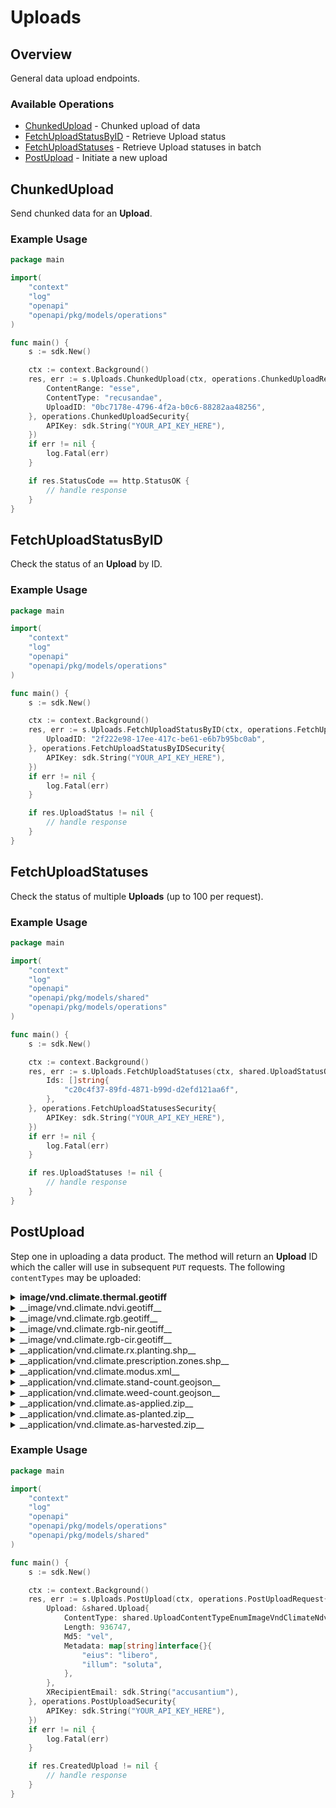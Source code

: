 # Uploads

## Overview

General data upload endpoints.

### Available Operations

* [ChunkedUpload](#chunkedupload) - Chunked upload of data
* [FetchUploadStatusByID](#fetchuploadstatusbyid) - Retrieve Upload status
* [FetchUploadStatuses](#fetchuploadstatuses) - Retrieve Upload statuses in batch
* [PostUpload](#postupload) - Initiate a new upload

## ChunkedUpload

Send chunked data for an **Upload**.

### Example Usage

```go
package main

import(
	"context"
	"log"
	"openapi"
	"openapi/pkg/models/operations"
)

func main() {
    s := sdk.New()

    ctx := context.Background()
    res, err := s.Uploads.ChunkedUpload(ctx, operations.ChunkedUploadRequest{
        ContentRange: "esse",
        ContentType: "recusandae",
        UploadID: "0bc7178e-4796-4f2a-b0c6-88282aa48256",
    }, operations.ChunkedUploadSecurity{
        APIKey: sdk.String("YOUR_API_KEY_HERE"),
    })
    if err != nil {
        log.Fatal(err)
    }

    if res.StatusCode == http.StatusOK {
        // handle response
    }
}
```

## FetchUploadStatusByID

Check the status of an **Upload** by ID.

### Example Usage

```go
package main

import(
	"context"
	"log"
	"openapi"
	"openapi/pkg/models/operations"
)

func main() {
    s := sdk.New()

    ctx := context.Background()
    res, err := s.Uploads.FetchUploadStatusByID(ctx, operations.FetchUploadStatusByIDRequest{
        UploadID: "2f222e98-17ee-417c-be61-e6b7b95bc0ab",
    }, operations.FetchUploadStatusByIDSecurity{
        APIKey: sdk.String("YOUR_API_KEY_HERE"),
    })
    if err != nil {
        log.Fatal(err)
    }

    if res.UploadStatus != nil {
        // handle response
    }
}
```

## FetchUploadStatuses

Check the status of multiple **Uploads** (up to 100 per request).

### Example Usage

```go
package main

import(
	"context"
	"log"
	"openapi"
	"openapi/pkg/models/shared"
	"openapi/pkg/models/operations"
)

func main() {
    s := sdk.New()

    ctx := context.Background()
    res, err := s.Uploads.FetchUploadStatuses(ctx, shared.UploadStatusQuery{
        Ids: []string{
            "c20c4f37-89fd-4871-b99d-d2efd121aa6f",
        },
    }, operations.FetchUploadStatusesSecurity{
        APIKey: sdk.String("YOUR_API_KEY_HERE"),
    })
    if err != nil {
        log.Fatal(err)
    }

    if res.UploadStatuses != nil {
        // handle response
    }
}
```

## PostUpload

Step one in uploading a data product. The method will return an **Upload** ID which the caller will use in subsequent `PUT` requests.
The following `contentTypes` may be uploaded:
    <details><summary>__image/vnd.climate.thermal.geotiff__</summary>

    Allows for the upload of a thermal image. The image is a single band geotiff with 64 bit signed floating point values in degrees Celsius. The Coordinate Reference System (CRS) must be UTM with WGS84 datum.

    The following metadata entries are required to be embedded in the geotiff:
      * acquisitionStartDate - ISO8601 date
      * acquisitionEndDate - ISO8601 date
      * isCalibrated - boolean

    The following metadata entries are optional:
      * sourceId - uuid referencing the asset in the partner's system
      * fieldId - uuid referencing a field in the Climate system
      * boundaryId - uuid referencing a boundary in the Climate system
      * brandId - uuid referencing a partner's branding in the Climate system
      * name - name of the layer. The maximum number of characters that will be accepted as input is 20.

    Requires either imagery:write or platform scope.
  </details>
  <details><summary>__image/vnd.climate.ndvi.geotiff__</summary>

    Allows for the upload of a NDVI image. The image is a single band geotiff with 64 bit signed floating point values in the range of -1 to 1 inclusive. The Coordinate Reference System (CRS) must be UTM with WGS84 datum.

    The following metadata entries are required to be embedded in the geotiff:
      * acquisitionStartDate - ISO8601 date
      * acquisitionEndDate - ISO8601 date

    The following metadata entries are optional:
      * sourceId - uuid referencing the asset in the partner's system
      * fieldId - uuid referencing a field in the Climate system
      * boundaryId - uuid referencing a boundary in the Climate system
      * brandId - uuid referencing a partner's branding in the Climate system
      * name - name of the layer. The maximum number of characters that will be accepted as input is 20.

    Requires either imagery:write or platform scope.
  </details>
  <details><summary> __image/vnd.climate.rgb.geotiff__</summary>

    Allows for the upload of a true color image. The image is a multi band geotiff with 24-bit composite values. Each band is 8 bits with values in the range of 0 to 255. The Coordinate Reference System (CRS) must be UTM with WGS84 datum. The geotiff must contain 3 bands in the order Red, Green, Blue.

    The following metadata entries are required to be embedded in the geotiff:
      * acquisitionStartDate - ISO8601 date
      * acquisitionEndDate - ISO8601 date
      * isCalibrated - boolean

    The following metadata entries are optional:
      * sourceId - uuid referencing the asset in the partner's system
      * fieldId - uuid referencing a field in the Climate system
      * boundaryId - uuid referencing a boundary in the Climate system
      * brandId - uuid referencing a partner's branding in the Climate system
      * reflectanceComputeMethod - either TOA or GROUND
      * name - name of the layer. The maximum number of characters that will be accepted as input is 20.

    Requires either imagery:write or platform scope.
  </details>
  <details><summary> __image/vnd.climate.rgb-nir.geotiff__</summary>

    Allows for the upload of a Near Infrared (NIR) image. The Coordinate Reference System (CRS) must be UTM with WGS84 datum.

    The following metadata entries are required to be embedded in the geotiff:
      * acquisitionStartDate - ISO8601 date
      * acquisitionEndDate - ISO8601 date
      * isCalibrated - boolean

    The following metadata entries are optional:
      * sourceId - uuid referencing the asset in the partner's system
      * fieldId - uuid referencing a field in the Climate system
      * boundaryId - uuid referencing a boundary in the Climate system
      * brandId - uuid referencing a partner's branding in the Climate system
      * reflectanceComputeMethod - either TOA or GROUND
      * name - name of the layer. The maximum number of characters that will be accepted as input is 20.

    Requires either imagery:write or platform scope.
  </details>
  <details><summary>__image/vnd.climate.rgb-cir.geotiff__</summary>

    Allows for the upload of a Color Infrared (CIR) image. The Coordinate Reference System (CRS) must be UTM with WGS84 datum.

    The following metadata entries are required to be embedded in the geotiff:
      * acquisitionStartDate - ISO8601 date
      * acquisitionEndDate - ISO8601 date
      * isCalibrated - boolean

    The following metadata entries are optional:
      * sourceId - uuid referencing the asset in the partner's system
      * fieldId - uuid referencing a field in the Climate system
      * boundaryId - uuid referencing a boundary in the Climate system
      * brandId - uuid referencing a partner's branding in the Climate system
      * reflectanceComputeMethod - either TOA or GROUND
      * name - name of the layer. The maximum number of characters that will be accepted as input is 20.

    Requires either imagery:write or platform scope.
  </details>
  <details><summary> __application/vnd.climate.rx.planting.shp__</summary>

    Allows for the upload of a planting prescription in shapefile format.  The upload must be an archive in the zip format.  It should contain one and only one of each of the following file types:
      * .shp
      * .shx
      * .dbf

    All files with the above suffixes must have the same prefix, ie Back40.shp, Back40.shx and Back40.dbf.

    Requires either rx:write or platform scope.
  </details>
  <details><summary> __application/vnd.climate.prescription.zones.shp__</summary>

    Allows for the upload of a zones prescription in shapefile format.  The upload must be an archive in the zip format.  It should contain one and only one of each of the following file types:
      * .shp
      * .shx
      * .dbf

    All files with the above suffixes must have the same prefix, ie Back40.shp, Back40.shx and Back40.dbf.

    The following metadata entries are required:
      * fieldId - field identifier for prescription zones.
    
    Requires either rxZones:write or platform scope.
  </details>
  <details><summary> __application/vnd.climate.modus.xml__</summary>

    Allows for the upload of a soil sampling file in the modus 1.0 format with some restrictions.  The upload must be a single xml file.

    The following elements are required to be present in the modus file.
      * EventCode - Max length of 64 bytes
      * EventDate - Must be in ISO8601
      * SoilSample - Has a maxOccurs of 20k
      * Depth - Has a maxOccurs of 50
      * LabName - Must be non-empty.
      * StartingDepth - 0 to 36 inclusive, default 0
      * EndingDepth - 1 - 36 inclusive, default 1
      * ColumnDepth
      * DepthUnit - must be inches
      * Geometry - point in wgs84
    
    Requires the soil:write scope.
   </details>
   <details><summary> __application/vnd.climate.stand-count.geojson__</summary>

    Allows for the upload of a valid [geojson feature collection](https://tools.ietf.org/html/rfc7946#section-3.3).

    Each feature in the collection must contain the following entry in its properties section:
      * StandPPA - A count of the number of plants per acre:

    Additionally, the type field of each feature's geometry field must be:
      * Point

    Requires `imagery:write` scope.
   </details>
   <details><summary> __application/vnd.climate.weed-count.geojson__</summary>

    Allows for the upload of a valid [geojson feature collection](https://tools.ietf.org/html/rfc7946#section-3.3).

    Each feature in the collection must contain the following entry in its properties section:
      * StandPPA - A count of the number of plants per acre:

    Additionally, the type field of each feature's geometry field must be:
      * Point

    Requires `imagery:write` scope.
   </details>
   <details><summary> __application/vnd.climate.as-applied.zip__</summary>

    Allows for the upload of a valid application data [supported formats](https://support.climate.com/kt#/kA02A000000DjvOSAS/en_US).

    The following metadata entries are required:
      * fileName - name of the file being uploaded.

    The following metadata entries are optional:
      * resourceOwner - the grower's account email, where dealer/partner wants to upload data. As a prerequisite the grower must share their operation with the dealer/partner.

    Requires `asApplied:write` scope.
   </details>
   <details><summary> __application/vnd.climate.as-planted.zip__</summary>

    Allows for the upload of a valid planting data [supported formats](https://support.climate.com/kt#/kA02A000000DjvOSAS/en_US).

    The following metadata entries are required:
      * fileName - name of the file being uploaded.

    The following metadata entries are optional:
      * resourceOwner - the grower's account email, where dealer/partner wants to upload data. As a prerequisite the grower must share their operation with the dealer/partner.

    Requires `asPlanted:write` scope.
   </details>
   <details><summary> __application/vnd.climate.as-harvested.zip__</summary>

    Allows for the upload of a valid harvest data [supported formats](https://support.climate.com/kt#/kA02A000000DjvOSAS/en_US).

    The following metadata entries are required:
      * fileName - name of the file being uploaded.

    The following metadata entries are optional:
      * resourceOwner - the grower's account email, where dealer/partner wants to upload data. As a prerequisite the grower must share their operation with the dealer/partner.

    Requires `asHarvested:write` scope.
   </details>

### Example Usage

```go
package main

import(
	"context"
	"log"
	"openapi"
	"openapi/pkg/models/operations"
	"openapi/pkg/models/shared"
)

func main() {
    s := sdk.New()

    ctx := context.Background()
    res, err := s.Uploads.PostUpload(ctx, operations.PostUploadRequest{
        Upload: &shared.Upload{
            ContentType: shared.UploadContentTypeEnumImageVndClimateNdviGeotiff,
            Length: 936747,
            Md5: "vel",
            Metadata: map[string]interface{}{
                "eius": "libero",
                "illum": "soluta",
            },
        },
        XRecipientEmail: sdk.String("accusantium"),
    }, operations.PostUploadSecurity{
        APIKey: sdk.String("YOUR_API_KEY_HERE"),
    })
    if err != nil {
        log.Fatal(err)
    }

    if res.CreatedUpload != nil {
        // handle response
    }
}
```
